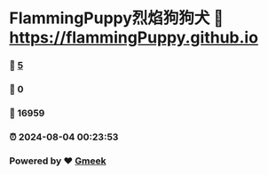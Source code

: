 # FlammingPuppy烈焰狗狗犬 :link: https://flammingPuppy.github.io 
### :page_facing_up: [5](https://flammingPuppy.github.io/tag.html) 
### :speech_balloon: 0 
### :hibiscus: 16959 
### :alarm_clock: 2024-08-04 00:23:53 
### Powered by :heart: [Gmeek](https://github.com/Meekdai/Gmeek)
